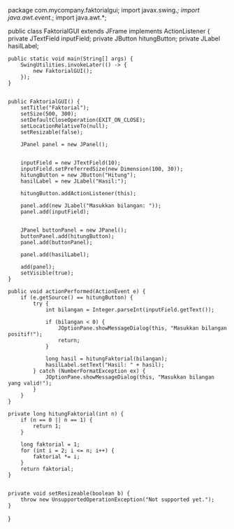 package com.mycompany.faktorialgui;
import javax.swing.*;
import java.awt.event.*;
import java.awt.*;

public class FaktorialGUI extends JFrame implements ActionListener {
    private JTextField inputField;
    private JButton hitungButton;
    private JLabel hasilLabel;
    
    public static void main(String[] args) {
        SwingUtilities.invokeLater(() -> {
            new FaktorialGUI();
        });
    }


    public FaktorialGUI() {
        setTitle("Faktorial");
        setSize(500, 300);
        setDefaultCloseOperation(EXIT_ON_CLOSE);
        setLocationRelativeTo(null);
        setResizable(false);

        JPanel panel = new JPanel();
        

        inputField = new JTextField(10);
        inputField.setPreferredSize(new Dimension(100, 30));
        hitungButton = new JButton("Hitung");
        hasilLabel = new JLabel("Hasil:");

        hitungButton.addActionListener(this);

        panel.add(new JLabel("Masukkan bilangan: "));
        panel.add(inputField);
        

        JPanel buttonPanel = new JPanel();
        buttonPanel.add(hitungButton);
        panel.add(buttonPanel);

        panel.add(hasilLabel);

        add(panel);
        setVisible(true);
    }

    public void actionPerformed(ActionEvent e) {
        if (e.getSource() == hitungButton) {
            try {
                int bilangan = Integer.parseInt(inputField.getText());

                if (bilangan < 0) {
                    JOptionPane.showMessageDialog(this, "Masukkan bilangan positif!");
                    return;
                }

                long hasil = hitungFaktorial(bilangan);
                hasilLabel.setText("Hasil: " + hasil);
            } catch (NumberFormatException ex) {
                JOptionPane.showMessageDialog(this, "Masukkan bilangan yang valid!");
            }
        }
    }

    private long hitungFaktorial(int n) {
        if (n == 0 || n == 1) {
            return 1;
        }

        long faktorial = 1;
        for (int i = 2; i <= n; i++) {
            faktorial *= i;
        }
        return faktorial;
    }

    
    private void setResizeable(boolean b) {
        throw new UnsupportedOperationException("Not supported yet."); 
    }
}